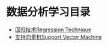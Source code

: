 # 数据分析学习目录

- [回归技术Regression Technique](回归技术Regression%20Technique.md)
- [支持向量机Support Vector Machine](支持向量机Support%20Vector%20Machine.md)